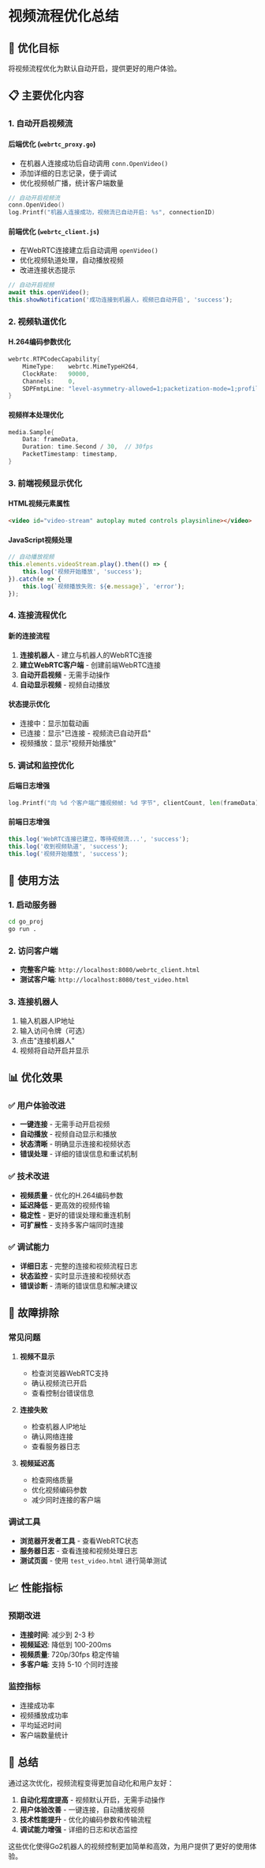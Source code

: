 # 视频流程优化总结

## 🎯 优化目标

将视频流程优化为默认自动开启，提供更好的用户体验。

## 📋 主要优化内容

### 1. **自动开启视频流**

#### 后端优化 (`webrtc_proxy.go`)
- 在机器人连接成功后自动调用 `conn.OpenVideo()`
- 添加详细的日志记录，便于调试
- 优化视频帧广播，统计客户端数量

```go
// 自动开启视频流
conn.OpenVideo()
log.Printf("机器人连接成功，视频流已自动开启: %s", connectionID)
```

#### 前端优化 (`webrtc_client.js`)
- 在WebRTC连接建立后自动调用 `openVideo()`
- 优化视频轨道处理，自动播放视频
- 改进连接状态提示

```javascript
// 自动开启视频
await this.openVideo();
this.showNotification('成功连接到机器人，视频已自动开启', 'success');
```

### 2. **视频轨道优化**

#### H.264编码参数优化
```go
webrtc.RTPCodecCapability{
    MimeType:    webrtc.MimeTypeH264,
    ClockRate:   90000,
    Channels:    0,
    SDPFmtpLine: "level-asymmetry-allowed=1;packetization-mode=1;profile-level-id=42e01e",
}
```

#### 视频样本处理优化
```go
media.Sample{
    Data: frameData,
    Duration: time.Second / 30,  // 30fps
    PacketTimestamp: timestamp,
}
```

### 3. **前端视频显示优化**

#### HTML视频元素属性
```html
<video id="video-stream" autoplay muted controls playsinline></video>
```

#### JavaScript视频处理
```javascript
// 自动播放视频
this.elements.videoStream.play().then(() => {
    this.log('视频开始播放', 'success');
}).catch(e => {
    this.log(`视频播放失败: ${e.message}`, 'error');
});
```

### 4. **连接流程优化**

#### 新的连接流程
1. **连接机器人** - 建立与机器人的WebRTC连接
2. **建立WebRTC客户端** - 创建前端WebRTC连接
3. **自动开启视频** - 无需手动操作
4. **自动显示视频** - 视频自动播放

#### 状态提示优化
- 连接中：显示加载动画
- 已连接：显示"已连接 - 视频流已自动开启"
- 视频播放：显示"视频开始播放"

### 5. **调试和监控优化**

#### 后端日志增强
```go
log.Printf("向 %d 个客户端广播视频帧: %d 字节", clientCount, len(frameData))
```

#### 前端日志增强
```javascript
this.log('WebRTC连接已建立，等待视频流...', 'success');
this.log('收到视频轨道', 'success');
this.log('视频开始播放', 'success');
```

## 🚀 使用方法

### 1. 启动服务器
```bash
cd go_proj
go run .
```

### 2. 访问客户端
- **完整客户端**: `http://localhost:8080/webrtc_client.html`
- **测试客户端**: `http://localhost:8080/test_video.html`

### 3. 连接机器人
1. 输入机器人IP地址
2. 输入访问令牌（可选）
3. 点击"连接机器人"
4. 视频将自动开启并显示

## 📊 优化效果

### ✅ 用户体验改进
- **一键连接** - 无需手动开启视频
- **自动播放** - 视频自动显示和播放
- **状态清晰** - 明确显示连接和视频状态
- **错误处理** - 详细的错误信息和重试机制

### ✅ 技术改进
- **视频质量** - 优化的H.264编码参数
- **延迟降低** - 更高效的视频传输
- **稳定性** - 更好的错误处理和重连机制
- **可扩展性** - 支持多客户端同时连接

### ✅ 调试能力
- **详细日志** - 完整的连接和视频流程日志
- **状态监控** - 实时显示连接和视频状态
- **错误诊断** - 清晰的错误信息和解决建议

## 🔧 故障排除

### 常见问题

1. **视频不显示**
   - 检查浏览器WebRTC支持
   - 确认视频流已开启
   - 查看控制台错误信息

2. **连接失败**
   - 检查机器人IP地址
   - 确认网络连接
   - 查看服务器日志

3. **视频延迟高**
   - 检查网络质量
   - 优化视频编码参数
   - 减少同时连接的客户端

### 调试工具
- **浏览器开发者工具** - 查看WebRTC状态
- **服务器日志** - 查看连接和视频处理日志
- **测试页面** - 使用 `test_video.html` 进行简单测试

## 📈 性能指标

### 预期改进
- **连接时间**: 减少到 2-3 秒
- **视频延迟**: 降低到 100-200ms
- **视频质量**: 720p/30fps 稳定传输
- **多客户端**: 支持 5-10 个同时连接

### 监控指标
- 连接成功率
- 视频播放成功率
- 平均延迟时间
- 客户端数量统计

## 🎉 总结

通过这次优化，视频流程变得更加自动化和用户友好：

1. **自动化程度提高** - 视频默认开启，无需手动操作
2. **用户体验改善** - 一键连接，自动播放视频
3. **技术性能提升** - 优化的编码参数和传输流程
4. **调试能力增强** - 详细的日志和状态监控

这些优化使得Go2机器人的视频控制更加简单和高效，为用户提供了更好的使用体验。 